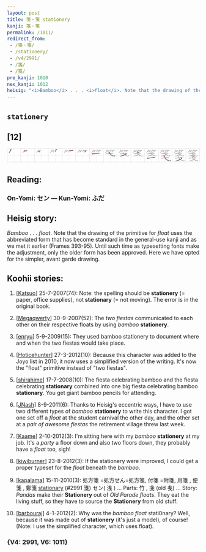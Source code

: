 ```yaml
---
layout: post
title: 箋・䇳 stationery
kanji: 箋・䇳
permalink: /1011/
redirect_from:
 - /箋・䇳/
 - /stationery/
 - /v4/2991/
 - /箋/
 - /䇳/
pre_kanji: 1010
nex_kanji: 1012
heisig: "<i>Bamboo</i> . . . <i>float</i>. Note that the drawing of the primitive for <i>float</i> uses the abbreviated form that has become standard in the general-use kanji and as we met it earlier (Frames 393-95). Until such time as typesetting fonts make the adjustment, only the older form has been approved. Here we have opted for the simpler, avant garde drawing."
---
```


## `stationery`

## [12]

<div class="stroke"><img src="../images/E7AE8B.png" /></div>

## Reading:

### On-Yomi: セン &mdash; Kun-Yomi: ふだ

## Heisig story:

<i>Bamboo</i> . . . <i>float</i>. Note that the drawing of the primitive for <i>float</i> uses the abbreviated form that has become standard in the general-use kanji and as we met it earlier (Frames 393-95). Until such time as typesetting fonts make the adjustment, only the older form has been approved. Here we have opted for the simpler, avant garde drawing.

## Koohii stories:

1) [<a href="http://kanji.koohii.com/profile/Katsuo">Katsuo</a>] 25-7-2007(74): Note: the spelling should be <strong>stationery</strong> (= paper, office supplies), not<strong> stationary</strong> (= not moving). The error is in the original book.

2) [<a href="http://kanji.koohii.com/profile/Megaqwerty">Megaqwerty</a>] 30-9-2007(52): The <em>two fiestas</em> communicated to each other on their respective floats by using <em>bamboo</em> <strong>stationery</strong>.

3) [<a href="http://kanji.koohii.com/profile/enryu">enryu</a>] 5-9-2009(15): They used bamboo stationery to document where and when the two fiestas would take place.

4) [<a href="http://kanji.koohii.com/profile/Hoticehunter">Hoticehunter</a>] 27-3-2012(10): Because this character was added to the Joyo list in 2010, it now uses a simplified version of the writing. It&#039;s now the &quot;float&quot; primitive instead of &quot;two fiestas&quot;.

5) [<a href="http://kanji.koohii.com/profile/shirahime">shirahime</a>] 17-7-2008(10): The fiesta celebrating bamboo and the fiesta celebrating<strong> stationary</strong> combined into one big fiesta celebrating bamboo<strong> stationary</strong>. You get giant bamboo pencils for attending.

6) [<a href="http://kanji.koohii.com/profile/JNash">JNash</a>] 8-9-2011(6): Thanks to Heisig&#039;s eccentric ways, I have to use two different types of <em>bamboo</em> <strong>stationery</strong> to write this character. I got one set off a <em>float</em> at the student carnival the other day, and the other set at a <em>pair of awesome fiestas</em> the retirement village threw last week.

7) [<a href="http://kanji.koohii.com/profile/Kaame">Kaame</a>] 2-10-2012(3): I&#039;m sitting here with my <em>bamboo</em> <strong>stationery</strong> at my job. It&#039;s a <em>party</em> a floor down and also two floors down, they probably have a <em>float</em> too, sigh!

8) [<a href="http://kanji.koohii.com/profile/kiwiburner">kiwiburner</a>] 23-8-2012(3): If the stationery were improved, I could get a proper typeset for the <em>float</em> beneath the <em>bamboo</em>.

9) [<a href="http://kanji.koohii.com/profile/kapalama">kapalama</a>] 15-11-2010(3): 処方箋 =処方せん=処方䇳, 付箋 =附箋, 用箋 , 便箋 , 鄭箋 <a href="../v4/2991">stationary</a> (#2991 箋) セン( 浅 ) ... Parts: 竹 , 戔 (old 㦮) ... Story: <em>Pandas</em> make their <strong>Stationery</strong> out of <em>Old Parade floats</em>. They eat the living stuff, so they have to source the <strong>Stationery</strong> from old stuff.

10) [<a href="http://kanji.koohii.com/profile/barbouraj">barbouraj</a>] 4-1-2012(2): Why was the <em>bamboo float</em> stati0nary? Well, because it was made out of <strong>stationery</strong> (it&#039;s just a model), of course! (Note: I use the simplified character, which uses float).

### {V4: 2991, V6: 1011}
